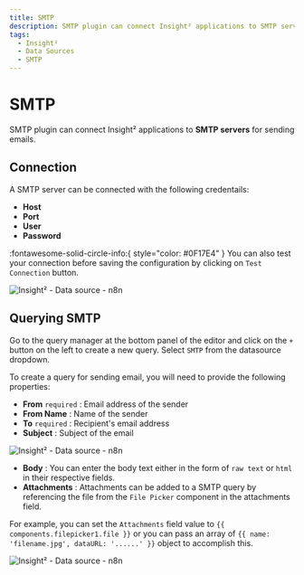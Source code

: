 ```yaml
---
title: SMTP
description: SMTP plugin can connect Insight² applications to SMTP servers for sending emails.
tags:
  - Insight²
  - Data Sources
  - SMTP
---
```


# SMTP

SMTP plugin can connect Insight² applications to **SMTP servers** for sending emails.

## Connection

A SMTP server can be connected with the following credentails:
- **Host**
- **Port**
- **User**
- **Password**

:fontawesome-solid-circle-info:{ style="color: #0F17E4" }
You can also test your connection before saving the configuration by clicking on `Test Connection` button.




![Insight² - Data source - n8n](/_images/insight2/datasource-reference/smtp/connect.png)



## Querying SMTP

Go to the query manager at the bottom panel of the editor and click on the `+` button on the left to create a new query. Select `SMTP` from the datasource dropdown.

To create a query for sending email, you will need to provide the following properties:
  - **From** `required` : Email address of the sender
  - **From Name** : Name of the sender
  - **To** `required` : Recipient's email address
  - **Subject** : Subject of the email



![Insight² - Data source - n8n](/_images/insight2/datasource-reference/smtp/query1.png)



  - **Body** : You can enter the body text either in the form of `raw text` or `html` in their respective fields.
  - **Attachments** : Attachments can be added to a SMTP query by referencing the file from the `File Picker` component in the attachments field.

  For example, you can set the `Attachments` field value to `{{ components.filepicker1.file }}` or you can pass an array of `{{ name: 'filename.jpg', dataURL: '......' }}` object to accomplish this.



![Insight² - Data source - n8n](/_images/insight2/datasource-reference/smtp/query2.png)


